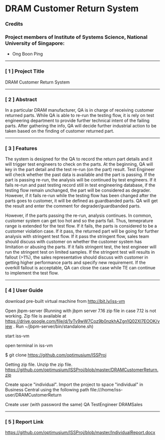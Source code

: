 ﻿# DRAM Customer Return System


### Credits
### Project members of Institute of Systems Science, National University of Singapore:
* Ong Boon Ping

---

### [ 1 ] Project Title

DRAM Customer Return System



---

### [ 2 ] Abstract

In a particular DRAM manufacturer, QA is in charge of receiving customer returned parts. While QA is able to re-run the testing flow, it is rely on test engineering department to provide further technical intent of the failing parts. 
After gathering the info, QA will decide further industrial action to be taken based on the finding of customer returned part.


---

### [ 3 ] Features


The system is designed for the QA to record the return part details and it will trigger test engineers to check on the parts.
At the beginning, QA will key in the part detail and the test re-run (on the part) result.
Test Engineer will check whether the past data is available and the part is passing. 
If the part is passing re-run, the analysis will be continued by test engineers. If it fails re-run and past testing record still in test engineering database, if the testing flow remain unchanged, the part will be considered as degrader. However, if it fails re-run while the testing flow has been changed after the parts goes to customer, it will be defined as guardbanded parts. QA will get the result and enter the comment for degrader/guardbanded parts.

However, if the parts passing the re-run, analysis continues. In common, customer system can get too hot and so the parts fail. Thus, temeprature range is extended for the test flow. If it fails, the parts is considered to be a customer violation case. If it pass, the returned part will be going for further analysis with stringent test flow. If it pass the stringent flow, sales team should discuss with customer on whether the customer system has limitation or abusing the parts. 
If it fails stringent test, the test engineer will run the stringent test on limited samples. If the stringent test will results in fallout (>1%), the sales representative should discuss with customer in getting higher performance parts and specify new requirement. If the overkill fallout is acceptable, QA can close the case while TE can continue to implement the test flow. 


---

### [ 4 ] User Guide

download pre-built virtual machine from http://bit.ly/iss-vm

Open jbpm-server
(Running with jbpm server 7.16 zip file in case 7.12 is not working. Zip file is available at https://drive.google.com/file/d/1yTv9wW7Coz9b0nzkhAZgn1Q02Xl7EOOK/view . Run ~/jbpm-server/bin/standalone.sh)

start iss-vm

open terminal in iss-vm

$ git clone https://github.com/optimusium/ISSProj

Getting zip file. Unzip the zip file.
https://github.com/optimusium/ISSProj/blob/master/DRAMCustomerReturn.zip

Create space "individual". Import the project to space "individual" in Business Central using the following path
file:///home/iss-user/DRAMCustomerReturn

Create user (with password the same)
QA
TestEngineer
DRAMSales

---

### [ 5 ] Report Link
https://github.com/optimusium/ISSProj/blob/master/IndividualReport.docx


